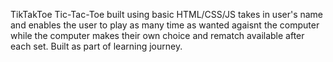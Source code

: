 TikTakToe
Tic-Tac-Toe built using basic HTML/CSS/JS takes in user's name and enables the user to play as many time as wanted agaisnt the computer while the computer makes their own choice and rematch available after each set. Built as part of learning journey.


